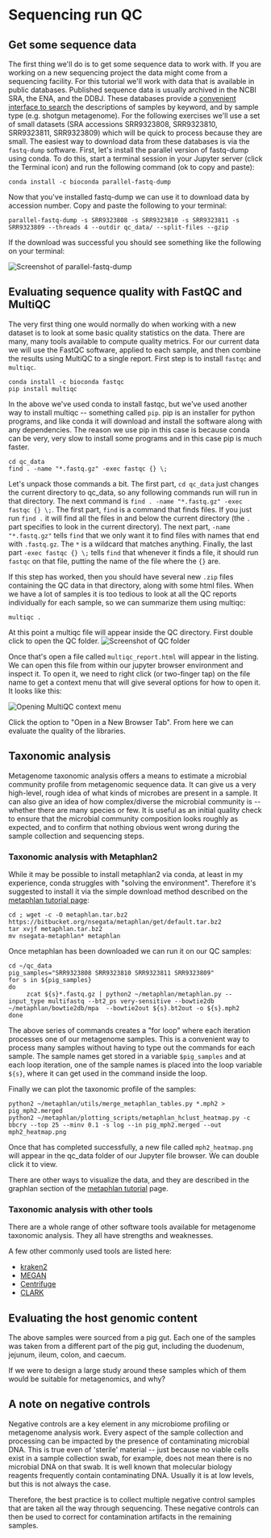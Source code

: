 # Sequencing run QC

## Get some sequence data

The first thing we'll do is to get some sequence data to work with. If you are working on a new sequencing project the data might come from a sequencing facility. For this tutorial we'll work with data that is available in public databases.
Published sequence data is usually archived in the NCBI SRA, the ENA, and the DDBJ.
These databases provide a [convenient interface to search](https://www.ncbi.nlm.nih.gov/) the descriptions of samples by keyword, and by sample type (e.g. shotgun metagenome).
For the following exercises we'll use a set of small datasets (SRA accessions SRR9323808, SRR9323810, SRR9323811, SRR9323809) which will be quick to process because they are small.
The easiest way to download data from these databases is via the `fastq-dump` software.
First, let's install the parallel version of fastq-dump using conda.
To do this, start a terminal session in your Jupyter server (click the Terminal icon) and run the following command (ok to copy and paste):

```
conda install -c bioconda parallel-fastq-dump 
```

Now that you've installed fastq-dump we can use it to download data by accession number. Copy and paste the following to your terminal:

```
parallel-fastq-dump -s SRR9323808 -s SRR9323810 -s SRR9323811 -s SRR9323809 --threads 4 --outdir qc_data/ --split-files --gzip
```

If the download was successful you should see something like the following on your terminal:

![Screenshot of parallel-fastq-dump](img/screenshot_fastq_dump.png)


## Evaluating sequence quality with FastQC and MultiQC

The very first thing one would normally do when working with a new dataset is to look at some basic quality statistics on the data.
There are many, many tools available to compute quality metrics. For our current data we will use the FastQC software, applied to each sample, and then combine the results using MultiQC to a single report. First step is to install `fastqc` and `multiqc`.

```
conda install -c bioconda fastqc
pip install multiqc
```
In the above we've used conda to install fastqc, but we've used another way to install multiqc -- something called `pip`. pip is an installer for python programs, and like conda it will download and install the software along with any dependencies. The reason we use pip in this case is because conda can be very, very slow to install some programs and in this case pip is much faster.

```
cd qc_data
find . -name "*.fastq.gz" -exec fastqc {} \;
```

Let's unpack those commands a bit. The first part, `cd qc_data` just changes the current directory to qc_data, so any following commands run will run in that directory.
The next command is `find . -name "*.fastq.gz" -exec fastqc {} \;`. The first part, `find` is a command that finds files. If you just run `find .` it will find all the files in and below the current directory (the `.` part specifies to look in the current directory). The next part, `-name "*.fastq.gz"` tells `find` that we only want it to find files with names that end with `.fastq.gz`. The `*` is a wildcard that matches anything. Finally, the last part `-exec fastqc {} \;` tells `find` that whenever it finds a file, it should run `fastqc` on that file, putting the name of the file where the `{}` are.

If this step has worked, then you should have several new `.zip` files containing the QC data in that directory, along with some html files. When we have a lot of samples it is too tedious to look at all the QC reports individually for each sample, so we can summarize them using multiqc:

```
multiqc .
```

At this point a multiqc file will appear inside the QC directory. First double click to open the QC folder.
![Screenshot of QC folder](img/qc_folder.png)

Once that's open a file called `multiqc_report.html` will appear in the listing. 
We can open this file from within our jupyter browser environment and inspect it.
To open it, we need to right click (or two-finger tap) on the file name to get a context menu that will give several options for how to open it. It looks like this:

![Opening MultiQC context menu](img/qc_open_in_browser_tab.png)

Click the option to "Open in a New Browser Tab". From here we can evaluate the quality of the libraries.






## Taxonomic analysis

Metagenome taxonomic analysis offers a means to estimate a microbial community profile from metagenomic sequence data.
It can give us a very high-level, rough idea of what kinds of microbes are present in a sample.
It can also give an idea of how complex/diverse the microbial community is -- whether there are many species or few.
It is useful as an initial quality check to ensure that the microbial community composition looks roughly as expected, and to confirm that nothing obvious went wrong during the sample collection and sequencing steps.

### Taxonomic analysis with Metaphlan2

While it may be possible to install metaphlan2 via conda, at least in my experience, conda struggles with "solving the environment".
Therefore it's suggested to install it via the simple download method described on the [metaphlan tutorial page](https://bitbucket.org/nsegata/metaphlan/wiki/MetaPhlAn_Pipelines_Tutorial):

```
cd ; wget -c -O metaphlan.tar.bz2 https://bitbucket.org/nsegata/metaphlan/get/default.tar.bz2
tar xvjf metaphlan.tar.bz2
mv nsegata-metaphlan* metaphlan
```

Once metaphlan has been downloaded we can run it on our QC samples:

```
cd ~/qc_data
pig_samples="SRR9323808 SRR9323810 SRR9323811 SRR9323809"
for s in ${pig_samples}
do
     zcat ${s}*.fastq.gz | python2 ~/metaphlan/metaphlan.py --input_type multifastq --bt2_ps very-sensitive --bowtie2db ~/metaphlan/bowtie2db/mpa  --bowtie2out ${s}.bt2out -o ${s}.mph2
done
```

The above series of commands creates a "for loop" where each iteration processes one of our metagenome samples. This is a convenient way to process many samples without having to type out the commands for each sample. The sample names get stored in a variable `$pig_samples` and at each loop iteration, one of the sample names is placed into the loop variable `${s}`, where it can get used in the command inside the loop.

Finally we can plot the taxonomic profile of the samples:
```
python2 ~/metaphlan/utils/merge_metaphlan_tables.py *.mph2 > pig_mph2.merged
python2 ~/metaphlan/plotting_scripts/metaphlan_hclust_heatmap.py -c bbcry --top 25 --minv 0.1 -s log --in pig_mph2.merged --out mph2_heatmap.png
```

Once that has completed successfully, a new file called `mph2_heatmap.png` will appear in the qc_data folder of our Jupyter file browser. We can double click it to view.

There are other ways to visualize the data, and they are described in the graphlan section of the [metaphlan tutorial](https://bitbucket.org/nsegata/metaphlan/wiki/MetaPhlAn_Pipelines_Tutorial) page.

### Taxonomic analysis with other tools

There are a whole range of other software tools available for metagenome taxonomic analysis. 
They all have strengths and weaknesses.

A few other commonly used tools are listed here:

* [kraken2](https://ccb.jhu.edu/software/kraken2/index.shtml)
* [MEGAN](http://ab.inf.uni-tuebingen.de/software/megan6/)
* [Centrifuge](http://www.ccb.jhu.edu/software/centrifuge/manual.shtml)
* [CLARK](http://clark.cs.ucr.edu/)


## Evaluating the host genomic content

The above samples were sourced from a pig gut. Each one of the samples was taken from a different part of the pig gut, including the duodenum, jejunum, ileum, colon, and caecum.

If we were to design a large study around these samples which of them would be suitable for metagenomics, and why?


## A note on negative controls

Negative controls are a key element in any microbiome profiling or metagenome analysis work.
Every aspect of the sample collection and processing can be impacted by the presence of contaminating microbial DNA.
This is true even of 'sterile' material -- just because no viable cells exist in a sample collection swab, for example, does not mean there is no microbial DNA on that swab.
It is well known that molecular biology reagents frequently contain contaminating DNA.
Usually it is at low levels, but this is not always the case.

Therefore, the best practice is to collect multiple negative control samples that are taken all the way through sequencing.
These negative controls can then be used to correct for contamination artifacts in the remaining samples.

